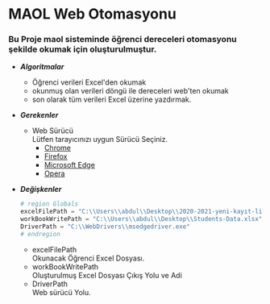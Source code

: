 # MAOL Web Otomasyonu
### Bu Proje maol sisteminde öğrenci dereceleri otomasyonu şekilde okumak için oluşturulmuştur.



- ***Algoritmalar***
    - Öğrenci verileri Excel'den okumak
    - okunmuş olan verileri döngü ile dereceleri web'ten okumak 
    - son olarak tüm verileri Excel üzerine yazdırmak.
- ***Gerekenler***
    - Web Sürücü <br>
      Lütfen tarayıcınızı uygun Sürücü Seçiniz.
        - [Chrome](https://sites.google.com/a/chromium.org/chromedriver/downloads)
        - [Firefox](https://github.com/mozilla/geckodriver/releases)
        - [Microsoft Edge](https://developer.microsoft.com/en-us/microsoft-edge/tools/webdriver/)
        - [Opera](https://github.com/operasoftware/operachromiumdriver/releases)

- ***Değişkenler***
    ```python
    # region Globals
    excelFilePath = "C:\\Users\\abdul\\Desktop\\2020-2021-yeni-kayıt-listesi-yeni2.xlsx"
    workBookWritePath = "C:\\Users\\abdul\\Desktop\\Students-Data.xlsx"
    DriverPath = "C:\\WebDrivers\\msedgedriver.exe"
    # endregion
    ```
    - excelFilePath \
    Okunacak Öğrenci Excel Dosyası.
    - workBookWritePath \
    Oluşturulmuş Excel Dosyası Çıkış Yolu ve Adi
    - DriverPath \
    Web sürücü Yolu.